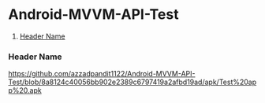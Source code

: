 ﻿# Android-MVVM-API-Test


 1. [Header Name](#header-name)


### Header Name

https://github.com/azzadpandit1122/Android-MVVM-API-Test/blob/8a8124c40056bb902e2389c6797419a2afbd19ad/apk/Test%20app%20.apk
